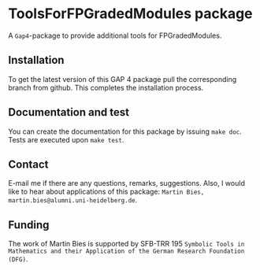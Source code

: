 # ToolsForFPGradedModules package

A `Gap4`-package to provide additional tools for FPGradedModules.


## Installation

To get the latest version of this GAP 4 package pull the corresponding branch from github. This completes the installation process.


## Documentation and test

You can create the documentation for this package by issuing `make doc`. Tests are executed upon `make test`.


## Contact

E-mail me if there are any questions, remarks, suggestions. Also, I would like to hear about applications of this package: `Martin Bies, martin.bies@alumni.uni-heidelberg.de`.


## Funding

The work of Martin Bies is supported by SFB-TRR 195 ``Symbolic Tools in Mathematics and their Application of the German Research Foundation (DFG)``.
